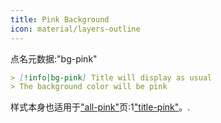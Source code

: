 ```yaml
---
title: Pink Background
icon: material/layers-outline
---
```


点名元数据:"bg-pink"

```md
> [!info|bg-pink] Title will display as usual
> The background color will be pink
```

样式本身也适用于["all-pink"](。/combined-styling/page-6.md)页:1["title-pink"](。/title-styling/page-6.md)。.